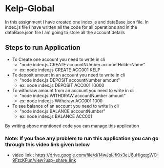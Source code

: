 # Kelp-Global

In this assignment I have created one index.js and dataBase.json file.
In index.js file I have written all the code for all operations and in the dataBase.json file I am going to store all the account details


## Steps to run Application
* To Create one account you need to write in cli
    * "node index.js CREATE accountNUmber accountHolderName" 
    * ex: node index.js CREATE ACC001 KELP
* To deposit amount in an account you need to write in cli 
    * "node index.js DEPOSIT accountNumber amount"
    * ex: node index.js DEPOSIT ACC001 10000
* To withdraw amount from an account you need to write in cli
    * "node index.js WITHDRAW accountNumber amount"
    * ex: node index.js Withdraw ACC001 1000
* To see balance of an account you need to write in cli
    * "node index.js BALANCE accountNumber"
    * ex: node index.js BALANCE ACC001

By writing above mentioned code you can  manage this application

### Note: If you face any problem to run this application you can go through this video link given below
* video link : https://drive.google.com/file/d/14wJplJfKix3eU6uHIgqtgWC-9FzcKFun/view?usp=share_link
